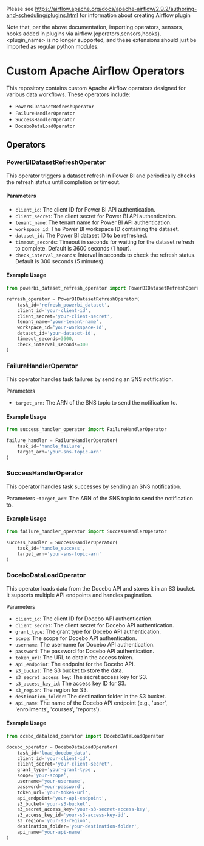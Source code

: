 Please see https://airflow.apache.org/docs/apache-airflow/2.9.2/authoring-and-scheduling/plugins.html for information about creating Airflow plugin

Note that, per the above documentation, importing operators, sensors, hooks added in plugins via airflow.{operators,sensors,hooks}.<plugin_name> is no longer supported, and these extensions should just be imported as regular python modules.

# Custom Apache Airflow Operators

This repository contains custom Apache Airflow operators designed for various data workflows. These operators include:

- `PowerBIDatasetRefreshOperator`
- `FailureHandlerOperator`
- `SuccessHandlerOperator`
- `DoceboDataLoadOperator`

## Operators

### PowerBIDatasetRefreshOperator

This operator triggers a dataset refresh in Power BI and periodically checks the refresh status until completion or timeout.

#### Parameters

- `client_id`: The client ID for Power BI API authentication.
- `client_secret`: The client secret for Power BI API authentication.
- `tenant_name`: The tenant name for Power BI API authentication.
- `workspace_id`: The Power BI workspace ID containing the dataset.
- `dataset_id`: The Power BI dataset ID to be refreshed.
- `timeout_seconds`: Timeout in seconds for waiting for the dataset refresh to complete. Default is 3600 seconds (1 hour).
- `check_interval_seconds`: Interval in seconds to check the refresh status. Default is 300 seconds (5 minutes).

#### Example Usage

```python
from powerbi_dataset_refresh_operator import PowerBIDatasetRefreshOperator

refresh_operator = PowerBIDatasetRefreshOperator(
    task_id='refresh_powerbi_dataset',
    client_id='your-client-id',
    client_secret='your-client-secret',
    tenant_name='your-tenant-name',
    workspace_id='your-workspace-id',
    dataset_id='your-dataset-id',
    timeout_seconds=3600,
    check_interval_seconds=300
)
```

### FailureHandlerOperator

This operator handles task failures by sending an SNS notification.

Parameters
- `target_arn`: The ARN of the SNS topic to send the notification to.

#### Example Usage

```python
from success_handler_operator import FailureHandlerOperator

failure_handler = FailureHandlerOperator(
    task_id='handle_failure',
    target_arn='your-sns-topic-arn'
)
```
### SuccessHandlerOperator

This operator handles task successes by sending an SNS notification.

Parameters
-`target_arn`: The ARN of the SNS topic to send the notification to.

#### Example Usage
```python
from failure_handler_operator import SuccessHandlerOperator

success_handler = SuccessHandlerOperator(
    task_id='handle_success',
    target_arn='your-sns-topic-arn'
)
```
### DoceboDataLoadOperator

This operator loads data from the Docebo API and stores it in an S3 bucket. It supports multiple API endpoints and handles pagination.

Parameters
- `client_id`: The client ID for Docebo API authentication.
- `client_secret`: The client secret for Docebo API authentication.
- `grant_type`: The grant type for Docebo API authentication.
- `scope`: The scope for Docebo API authentication.
- `username`: The username for Docebo API authentication.
- `password`: The password for Docebo API authentication.
- `token_url`: The URL to obtain the access token.
- `api_endpoint`: The endpoint for the Docebo API.
- `s3_bucket`: The S3 bucket to store the data.
- `s3_secret_access_key`: The secret access key for S3.
- `s3_access_key_id`: The access key ID for S3.
- `s3_region`: The region for S3.
- `destination_folder`: The destination folder in the S3 bucket.
- `api_name`: The name of the Docebo API endpoint (e.g., 'user', 'enrollments', 'courses', 'reports').

#### Example Usage

```python
from ocebo_dataload_operator import DoceboDataLoadOperator

docebo_operator = DoceboDataLoadOperator(
    task_id='load_docebo_data',
    client_id='your-client-id',
    client_secret='your-client-secret',
    grant_type='your-grant-type',
    scope='your-scope',
    username='your-username',
    password='your-password',
    token_url='your-token-url',
    api_endpoint='your-api-endpoint',
    s3_bucket='your-s3-bucket',
    s3_secret_access_key='your-s3-secret-access-key',
    s3_access_key_id='your-s3-access-key-id',
    s3_region='your-s3-region',
    destination_folder='your-destination-folder',
    api_name='your-api-name'
)
```
